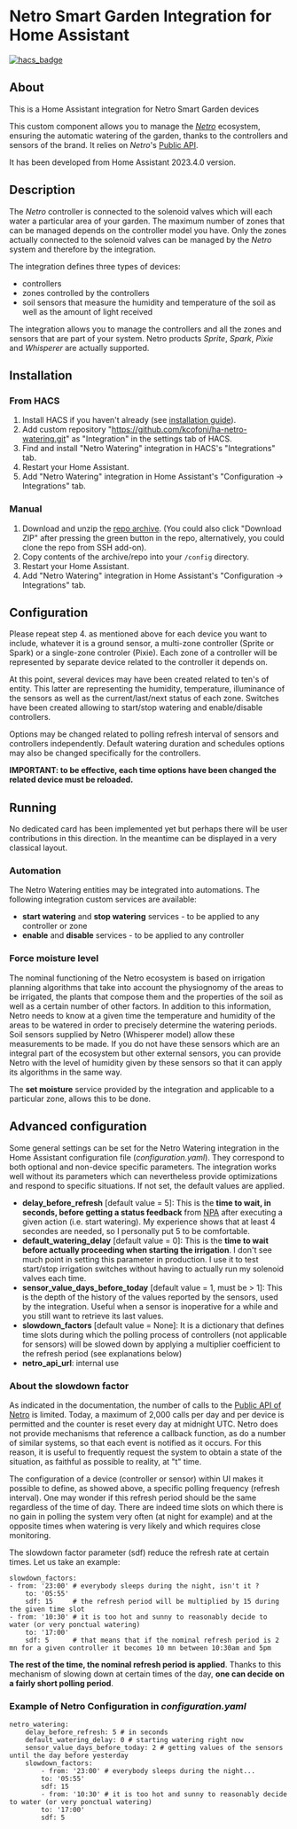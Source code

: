 # Netro Smart Garden Integration for Home Assistant

[![hacs_badge](https://img.shields.io/badge/HACS-Custom-41BDF5.svg?style=for-the-badge)](https://github.com/hacs/integration)

## About
This is a Home Assistant integration for Netro Smart Garden devices

This custom component allows you to manage the [*Netro*](https://Netrohome.com/) ecosystem, ensuring the automatic watering of the garden, thanks to the controllers and sensors of the brand. It relies on *Netro*'s [Public API](http://www.Netrohome.com/en/shop/articles/10).

It has been developed from Home Assistant 2023.4.0 version.

## Description
The *Netro* controller is connected to the solenoid valves which will each water a particular area of your garden. The maximum number of zones that can be managed depends on the controller model you have. Only the zones actually connected to the solenoid valves can be managed by the *Netro* system and therefore by the integration.

The integration defines three types of devices:

* controllers
* zones controlled by the controllers
* soil sensors that measure the humidity and temperature of the soil as well as the amount of light received

The integration allows you to manage the controllers and all the zones and sensors that are part of your system.
Netro products *Sprite*, *Spark*, *Pixie* and *Whisperer* are actually supported.

## Installation

### From HACS

1. Install HACS if you haven't already (see [installation guide](https://hacs.netlify.com/docs/installation/manual)).
2. Add custom repository "https://github.com/kcofoni/ha-netro-watering.git" as "Integration" in the settings tab of HACS.
3. Find and install "Netro Watering" integration in HACS's "Integrations" tab.
4. Restart your Home Assistant.
5. Add "Netro Watering" integration in Home Assistant's "Configuration -> Integrations" tab.

### Manual

1. Download and unzip the [repo archive](https://github.com/kcofoni/ha-netro-watering/archive/refs/heads/main.zip). (You could also click "Download ZIP" after pressing the green button in the repo, alternatively, you could clone the repo from SSH add-on).
2. Copy contents of the archive/repo into your `/config` directory.
3. Restart your Home Assistant.
4. Add "Netro Watering" integration in Home Assistant's "Configuration -> Integrations" tab.

## Configuration

Please repeat step 4. as mentioned above for each device you want to include, whatever it is a ground sensor, a multi-zone controller (Sprite or Spark) or a single-zone controler (Pixie). Each zone of a controller will be represented by separate device related to the controller it depends on.

At this point, several devices may have been created related to ten's of entity. This latter are representing the humidity, temperature, illuminance of the sensors as well as the current/last/next status of each zone. Switches have been created allowing to start/stop watering and enable/disable controllers.

Options may be changed related to polling refresh interval of sensors and controllers independently. Default watering duration and schedules options may also be changed specifically for the controllers. 

**IMPORTANT: to be effective, each time options have been changed the related device must be reloaded.**

## Running
No dedicated card has been implemented yet but perhaps there will be user contributions in this direction. In the meantime can be displayed in a very classical layout.

### Automation
The Netro Watering entities may be integrated into automations. The following integration custom services are available:
- **start watering** and **stop watering** services - to be applied to any controller or zone
- **enable** and **disable** services - to be applied to any controller

### Force moisture level
The nominal functioning of the Netro ecosystem is based on irrigation planning algorithms that take into account the physiognomy of the areas to be irrigated, the plants that compose them and the properties of the soil as well as a certain number of other factors. In addition to this information, Netro needs to know at a given time the temperature and humidity of the areas to be watered in order to precisely determine the watering periods. Soil sensors supplied by Netro (Whisperer model) allow these measurements to be made. If you do not have these sensors which are an integral part of the ecosystem but other external sensors, you can provide Netro with the level of humidity given by these sensors so that it can apply its algorithms in the same way.

The **set moisture** service provided by the integration and applicable to a particular zone, allows this to be done.

## Advanced configuration
Some general settings can be set for the Netro Watering integration in the Home Assistant configuration file (*configuration.yaml*). They correspond to both optional and non-device specific parameters. The integration works well without its parameters which can nevertheless provide optimizations and respond to specific situations. If not set, the default values are applied.

  - **delay_before_refresh** [default value = 5]: This is the **time to wait, in seconds, before getting a status feedback** from [NPA](http://www.Netrohome.com/en/shop/articles/10) after executing a given action (i.e. start watering). My experience shows that at least 4 secondes are needed, so I personally put 5 to be comfortable.
  - **default_watering_delay** [default value = 0]: This is the **time to wait before actually proceeding when starting the irrigation**. I don't see much point in setting this parameter in production. I use it to test start/stop irrigation switches without having to actually run my solenoid valves each time.
  - **sensor_value_days_before_today** [default value = 1, must be > 1]: This is the depth of the history of the values ​​reported by the sensors, used by the integration. Useful when a sensor is inoperative for a while and you still want to retrieve its last values.
  - **slowdown_factors** [default value = None]: It is a dictionary that defines time slots during which the polling process of controllers (not applicable for sensors) will be slowed down by applying a multiplier coefficient to the refresh period (see explanations below)
  - **netro_api_url**: internal use

### About the slowdown factor

As indicated in the documentation, the number of calls to the [Public API of Netro](http://www.Netrohome.com/en/shop/articles/10) is limited. Today, a maximum of 2,000 calls per day and per device is permitted and the counter is reset every day at midnight UTC. Netro does not provide mechanisms that reference a callback function, as do a number of similar systems, so that each event is notified as it occurs. For this reason, it is useful to frequently request the system to obtain a state of the situation, as faithful as possible to reality, at "t" time.

The configuration of a device (controller or sensor) within UI makes it possible to define, as showed above, a specific polling frequency (refresh interval). One may wonder if this refresh period should be the same regardless of the time of day. There are indeed time slots on which there is no gain in polling the system very often (at night for example) and at the opposite times when watering is very likely and which requires close monitoring.

The slowdown factor parameter (sdf) reduce the refresh rate at certain times. Let us take an example:

    slowdown_factors:
    - from: '23:00' # everybody sleeps during the night, isn't it ?
        to: '05:55'
        sdf: 15     # the refresh period will be multiplied by 15 during the given time slot
    - from: '10:30' # it is too hot and sunny to reasonably decide to water (or very ponctual watering)
        to: '17:00'
        sdf: 5      # that means that if the nominal refresh period is 2 mn for a given controller it becomes 10 mn between 10:30am and 5pm

**The rest of the time, the nominal refresh period is applied**. Thanks to this mechanism of slowing down at certain times of the day, **one can decide on a fairly short polling period**.

### Example of Netro Configuration in *configuration.yaml*

    netro_watering:
        delay_before_refresh: 5 # in seconds
        default_watering_delay: 0 # starting watering right now
        sensor_value_days_before_today: 2 # getting values of the sensors until the day before yesterday
        slowdown_factors:
            - from: '23:00' # everybody sleeps during the night...
            to: '05:55'
            sdf: 15
            - from: '10:30' # it is too hot and sunny to reasonably decide to water (or very ponctual watering)
            to: '17:00'
            sdf: 5
